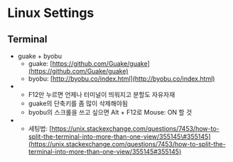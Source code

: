 # Linux Settings

## Terminal

* guake + byobu
  * guake: [https://github.com/Guake/guake](https://github.com/Guake/guake)
  * byobu: [http://byobu.co/index.html](http://byobu.co/index.html)
* * F12만 누르면 언제나 터미널이 띄워지고 분할도 자유자재
  * guake의 단축키를 좀 많이 삭제해야됨
  * byobu의 스크롤을 쓰고 싶으면 Alt + F12로 Mouse: ON 할 것
* * 세팅법: [https://unix.stackexchange.com/questions/7453/how-to-split-the-terminal-into-more-than-one-view/355145\#355145](https://unix.stackexchange.com/questions/7453/how-to-split-the-terminal-into-more-than-one-view/355145#355145)

